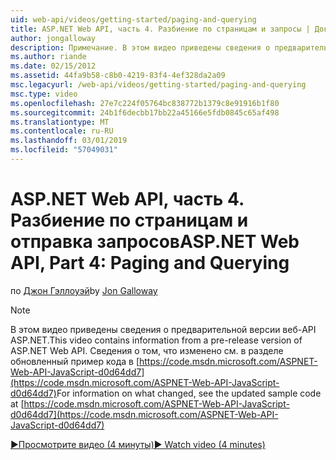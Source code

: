 ```yaml
---
uid: web-api/videos/getting-started/paging-and-querying
title: ASP.NET Web API, часть 4. Разбиение по страницам и запросы | Документация Майкрософт
author: jongalloway
description: Примечание. В этом видео приведены сведения о предварительной версии веб-API ASP.NET
ms.author: riande
ms.date: 02/15/2012
ms.assetid: 44fa9b58-c8b0-4219-83f4-4ef328da2a09
msc.legacyurl: /web-api/videos/getting-started/paging-and-querying
msc.type: video
ms.openlocfilehash: 27e7c224f05764bc838772b1379c8e91916b1f80
ms.sourcegitcommit: 24b1f6decbb17bb22a45166e5fdb0845c65af498
ms.translationtype: MT
ms.contentlocale: ru-RU
ms.lasthandoff: 03/01/2019
ms.locfileid: "57049031"
---
```

<a name="aspnet-web-api-part-4-paging-and-querying"></a><span data-ttu-id="b6da5-103">ASP.NET Web API, часть 4. Разбиение по страницам и отправка запросов</span><span class="sxs-lookup"><span data-stu-id="b6da5-103">ASP.NET Web API, Part 4: Paging and Querying</span></span>
====================
<span data-ttu-id="b6da5-104">по [Джон Гэллоуэй](https://github.com/jongalloway)</span><span class="sxs-lookup"><span data-stu-id="b6da5-104">by [Jon Galloway](https://github.com/jongalloway)</span></span>

> [!NOTE]
> <span data-ttu-id="b6da5-105">В этом видео приведены сведения о предварительной версии веб-API ASP.NET.</span><span class="sxs-lookup"><span data-stu-id="b6da5-105">This video contains information from a pre-release version of ASP.NET Web API.</span></span> <span data-ttu-id="b6da5-106">Сведения о том, что изменено см. в разделе обновленный пример кода в [https://code.msdn.microsoft.com/ASPNET-Web-API-JavaScript-d0d64dd7](https://code.msdn.microsoft.com/ASPNET-Web-API-JavaScript-d0d64dd7)</span><span class="sxs-lookup"><span data-stu-id="b6da5-106">For information on what changed, see the updated sample code at [https://code.msdn.microsoft.com/ASPNET-Web-API-JavaScript-d0d64dd7](https://code.msdn.microsoft.com/ASPNET-Web-API-JavaScript-d0d64dd7)</span></span>

[<span data-ttu-id="b6da5-107">&#9654;Просмотрите видео (4 минуты)</span><span class="sxs-lookup"><span data-stu-id="b6da5-107">&#9654; Watch video (4 minutes)</span></span>](https://channel9.msdn.com/Blogs/ASP-NET-Site-Videos/paging-and-querying)
